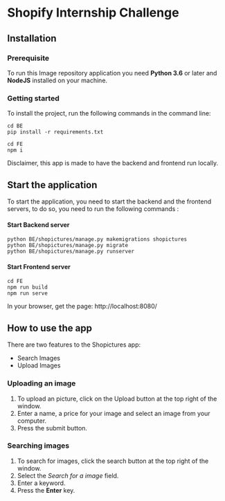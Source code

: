 # Shopify Internship Challenge

## Installation

### Prerequisite

To run this Image repository application you need <b>Python 3.6</b> or later and <b>NodeJS</b> installed on your machine.

### Getting started

To install the project, run the following commands in the command line:

```
cd BE
pip install -r requirements.txt
```

```
cd FE
npm i
```
Disclaimer, this app is made to have the backend and frontend run locally.

## Start the application

To start the application, you need to start the backend and the frontend servers, to do so, you need to run the following commands :

#### Start Backend server
```
python BE/shopictures/manage.py makemigrations shopictures
python BE/shopictures/manage.py migrate
python BE/shopictures/manage.py runserver
```

#### Start Frontend server
```
cd FE
npm run build
npm run serve
```

In your browser, get the page:
 http://localhost:8080/

## How to use the app

There are two features to the Shopictures app: 
- Search Images
- Upload Images

### Uploading an image

1. To upload an picture, click on the Upload button at the top right of the window.
2. Enter a name, a price for your image and select an image from your computer.
3. Press the submit button.

### Searching images

1. To search for images, click the search button at the top right of the window.
2. Select the <em>Search for a image</em> field.
3. Enter a keyword.
4. Press the <b>Enter</b> key.